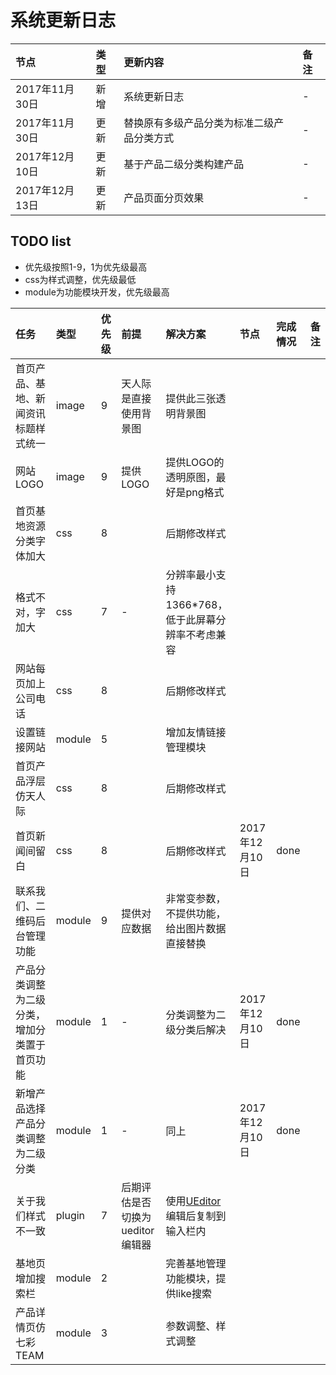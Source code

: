 
# 系统更新日志

|节点|类型|更新内容|备注|
|:---|:---|:---|:---|
|2017年11月30日|新增|系统更新日志|-|
|2017年11月30日|更新|替换原有多级产品分类为标准二级产品分类方式|-|
|2017年12月10日|更新|基于产品二级分类构建产品|-|
|2017年12月13日|更新|产品页面分页效果|-|


## TODO list
- 优先级按照1-9，1为优先级最高
- css为样式调整，优先级最低
- module为功能模块开发，优先级最高

|任务|类型|优先级|前提|解决方案|节点|完成情况|备注|
|:---|:---|:---|:---|:---|:---|:---|:---|
|首页产品、基地、新闻资讯标题样式统一|image|9|天人际是直接使用背景图|提供此三张透明背景图||||
|网站LOGO|image|9|提供LOGO|提供LOGO的透明原图，最好是png格式||||
|首页基地资源分类字体加大|css|8||后期修改样式||||
|格式不对，字加大|css|7|-|分辨率最小支持1366*768，低于此屏幕分辨率不考虑兼容||||
|网站每页加上公司电话|css|8||后期修改样式||||
|设置链接网站|module|5||增加友情链接管理模块||||
|首页产品浮层仿天人际|css|8||后期修改样式||||
|首页新闻间留白|css|8||后期修改样式|2017年12月10日|done||
|联系我们、二维码后台管理功能|module|9|提供对应数据|非常变参数，不提供功能，给出图片数据直接替换||||
|产品分类调整为二级分类，增加分类置于首页功能|module|1|-|分类调整为二级分类后解决|2017年12月10日|done||
|新增产品选择产品分类调整为二级分类|module|1|-|同上|2017年12月10日|done||
|关于我们样式不一致|plugin|7|后期评估是否切换为ueditor编辑器|使用[UEditor](http://ueditor.baidu.com/website/umeditor.html)编辑后复制到输入栏内||||
|基地页增加搜索栏|module|2||完善基地管理功能模块，提供like搜索||||
|产品详情页仿七彩TEAM|module|3||参数调整、样式调整||||